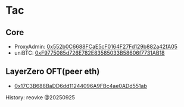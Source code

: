 # Tac

## Core

- ProxyAdmin: [0x552b0C6688FCaE5cF0164F27Fd129b882a42fA05](https://explorer.tac.build/address/0x552b0C6688FCaE5cF0164F27Fd129b882a42fA05)
- uniBTC: [0xF9775085d726E782E83585033B58606f7731AB18](https://explorer.tac.build/address/0xF9775085d726E782E83585033B58606f7731AB18)

## LayerZero OFT(peer eth)

- [0x17C3B688BaDD6dd11244096A9FBc4ae0ADd551ab](https://explorer.tac.build/address/0x17C3B688BaDD6dd11244096A9FBc4ae0ADd551ab)

History:
reovke @20250925
